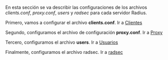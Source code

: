 En esta sección se va describir las configuraciones de los archivos *clients.conf*, *proxy.conf*, *users* y *radsec* para cada servidor Radius.

Primero, vamos a configurar el archivo **clients.conf**. Ir a [Clientes](https://github.com/richardqa/curso-eduroam/blob/master/modulos/Freeradius3.x/radius-local-1/clients.md)

Segundo, configuramos el archivo de configuración **proxy.conf**. Ir a [Proxy](https://github.com/richardqa/curso-eduroam/blob/master/modulos/Freeradius3.x/radius-local-1/proxy.md)

Tercero, configuramos el archivo **users**. Ir a [Usuarios](https://github.com/richardqa/curso-eduroam/blob/master/modulos/Freeradius3.x/radius-local-1/users.md)

Finalmente, configuramos el archivo radsec. Ir a [radsec](https://github.com/richardqa/curso-eduroam/blob/master/modulos/Freeradius3.x/radius-local-1/radsec.md)
